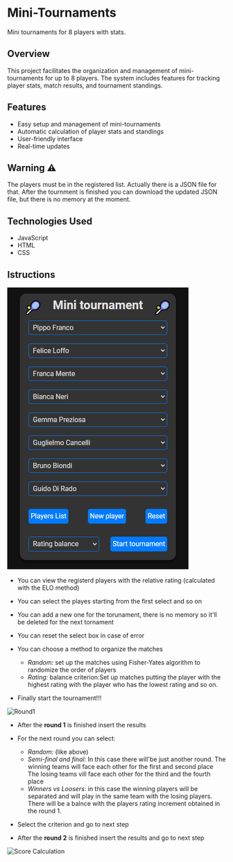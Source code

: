 # Mini-Tournaments

Mini tournaments for 8 players with stats.

## Overview

This project facilitates the organization and management of mini-tournaments for up to 8 players.
The system includes features for tracking player stats, match results, and tournament standings.

## Features

- Easy setup and management of mini-tournaments
- Automatic calculation of player stats and standings
- User-friendly interface
- Real-time updates

## Warning :warning:

The players must be in the registered list. Actually there is a JSON file for that.
After the tournment is finished you can download the updated JSON file,
but there is no memory at the moment.

## Technologies Used

- JavaScript
- HTML
- CSS

## Istructions
![Hone screen](/assets/screenshots/home-screen.png)

-  You can view the registerd players with the relative rating (calculated with the ELO method)
-  You can select the playes starting from the first select and so on
-  You can add a new one for the torunament, there is no memory so it'll be deleted for the next tornament
-  You can reset the select box in case of error
-  You can choose a method to organize the matches
    -  *Random:* set up the matches using Fisher-Yates algorithm to randomize the order of players   
    -  *Rating:* balance criterion:Set up matches putting the player with the highest rating with the player who has the lowest rating and so on.
    
-  Finally start the tournament!!!

![Round1](/assets/screenshots/Round1.png)

- After the **round 1** is finished insert the results
- For the next round you can select:
    - *Random:* (like above)
    - *Semi-final and final:* In this case there will'be just another round.
        The winning teams will face each other for the first and second place
        The losing teams vill face each other for the third and the fourth place
    - *Winners vs Loosers:* in this case the winning players will be separated
       and will play in the same team with the losing players. There will be
       a balnce with the players rating increment obtained in the round 1.
- Select the criterion and go to next step
        

- After the **round 2** is finished insert the results and go to next step
 

![Score Calculation](/assets/screenshots/ScoreCalculation.png)



  


